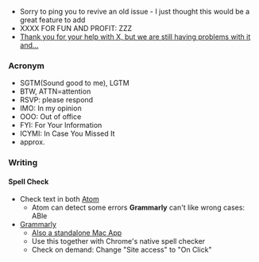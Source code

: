 
- Sorry to ping you to revive an old issue - I just thought this would be a great feature to add
- XXXX FOR FUN AND PROFIT: ZZZ
- [Thank you for your help with X, but we are still having problems with it and...](https://english.stackexchange.com/questions/38867/more-formal-way-of-saying-sorry-to-bug-you-again-about-this-but)


### Acronym
- SGTM(Sound good to me), LGTM
- BTW, ATTN=attention
- RSVP: please respond
- IMO: In my opinion
- OOO: Out of office
- FYI: For Your Information
- ICYMI: In Case You Missed It
- approx.

### Writing
#### Spell Check
- Check text in both [Atom](http://massivetechinterview.blogspot.com/2016/01/atom-github-editor.html)
  - Atom can detect some errors **Grammarly** can't like wrong cases: ABle
- [Grammarly](https://chrome.google.com/webstore/detail/grammarly-for-chrome/kbfnbcaeplbcioakkpcpgfkobkghlhen)
    - [Also a standalone Mac App](https://app.grammarly.com/)
    - Use this together with Chrome's native spell checker
    - Check on demand: Change "Site access" to "On Click"